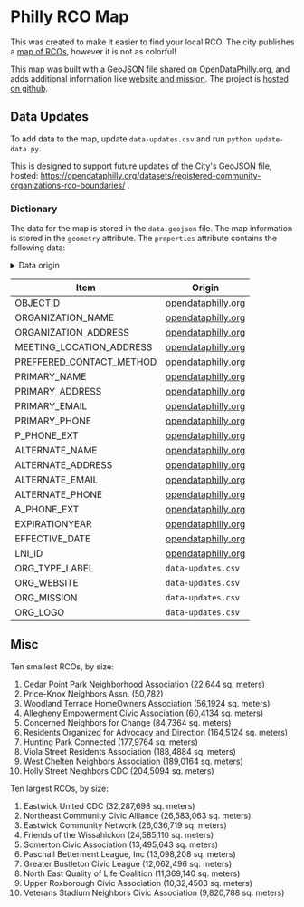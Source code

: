 # Philly RCO Map
This was created to make it easier to find your local RCO. The city publishes a <a href="https://openmaps.phila.gov/">map of RCOs</a>, however it is not as colorful! 

This map was built with a GeoJSON file <a href="https://opendataphilly.org/datasets/registered-community-organizations-rco-boundaries/">shared on OpenDataPhilly.org</a>, and adds additional information like <a href="https://github.com/acouch/philly-rco-map/blob/main/data-updates.csv">website and mission</a>. The project is <a href="https://github.com/acouch/philly-rco-map">hosted on github</a>.

## Data Updates

To add data to the map, update `data-updates.csv` and run `python update-data.py`. 

This is designed to support future updates of the City's GeoJSON file, hosted: https://opendataphilly.org/datasets/registered-community-organizations-rco-boundaries/ .

### Dictionary

The data for the map is stored in the `data.geojson` file. The map information is stored in the `geometry` attribute. The `properties` attribute contains the following data:

<details>
  <summary>Data origin</summary>
</details>

| Item | Origin |
|----|----|
|OBJECTID| [opendataphilly.org](https://opendata.arcgis.com/datasets/efbff0359c3e43f190e8c35ce9fa71d6_0.geojson) |
|ORGANIZATION_NAME| [opendataphilly.org](https://opendata.arcgis.com/datasets/efbff0359c3e43f190e8c35ce9fa71d6_0.geojson) |
|ORGANIZATION_ADDRESS| [opendataphilly.org](https://opendata.arcgis.com/datasets/efbff0359c3e43f190e8c35ce9fa71d6_0.geojson) |
|MEETING_LOCATION_ADDRESS| [opendataphilly.org](https://opendata.arcgis.com/datasets/efbff0359c3e43f190e8c35ce9fa71d6_0.geojson) |
|PREFFERED_CONTACT_METHOD|[opendataphilly.org](https://opendata.arcgis.com/datasets/efbff0359c3e43f190e8c35ce9fa71d6_0.geojson) |
|PRIMARY_NAME| [opendataphilly.org](https://opendata.arcgis.com/datasets/efbff0359c3e43f190e8c35ce9fa71d6_0.geojson) |
|PRIMARY_ADDRESS| [opendataphilly.org](https://opendata.arcgis.com/datasets/efbff0359c3e43f190e8c35ce9fa71d6_0.geojson) |
|PRIMARY_EMAIL| [opendataphilly.org](https://opendata.arcgis.com/datasets/efbff0359c3e43f190e8c35ce9fa71d6_0.geojson) |
|PRIMARY_PHONE| [opendataphilly.org](https://opendata.arcgis.com/datasets/efbff0359c3e43f190e8c35ce9fa71d6_0.geojson) |
|P_PHONE_EXT| [opendataphilly.org](https://opendata.arcgis.com/datasets/efbff0359c3e43f190e8c35ce9fa71d6_0.geojson) |
|ALTERNATE_NAME| [opendataphilly.org](https://opendata.arcgis.com/datasets/efbff0359c3e43f190e8c35ce9fa71d6_0.geojson) |
|ALTERNATE_ADDRESS| [opendataphilly.org](https://opendata.arcgis.com/datasets/efbff0359c3e43f190e8c35ce9fa71d6_0.geojson) |
|ALTERNATE_EMAIL| [opendataphilly.org](https://opendata.arcgis.com/datasets/efbff0359c3e43f190e8c35ce9fa71d6_0.geojson) |
|ALTERNATE_PHONE| [opendataphilly.org](https://opendata.arcgis.com/datasets/efbff0359c3e43f190e8c35ce9fa71d6_0.geojson) |
|A_PHONE_EXT| [opendataphilly.org](https://opendata.arcgis.com/datasets/efbff0359c3e43f190e8c35ce9fa71d6_0.geojson) |
|EXPIRATIONYEAR| [opendataphilly.org](https://opendata.arcgis.com/datasets/efbff0359c3e43f190e8c35ce9fa71d6_0.geojson) |
|EFFECTIVE_DATE| [opendataphilly.org](https://opendata.arcgis.com/datasets/efbff0359c3e43f190e8c35ce9fa71d6_0.geojson) |
|LNI_ID| [opendataphilly.org](https://opendata.arcgis.com/datasets/efbff0359c3e43f190e8c35ce9fa71d6_0.geojson) |
|ORG_TYPE_LABEL | `data-updates.csv` |
|ORG_WEBSITE| `data-updates.csv` |
|ORG_MISSION| `data-updates.csv` |
|ORG_LOGO| `data-updates.csv` |

## Misc

Ten smallest RCOs, by size:

1. Cedar Point Park Neighborhood Association (22,644 sq. meters)
1. Price-Knox Neighbors Assn. (50,782)
1. Woodland Terrace HomeOwners Association (56,1924 sq. meters)
1. Allegheny Empowerment Civic Association (60,4134 sq. meters)
1. Concerned Neighbors for Change (84,7364 sq. meters)
1. Residents Organized for Advocacy and Direction (164,5124 sq. meters)
1. Hunting Park Connected (177,9764 sq. meters)
1. Viola Street Residents Association (188,4884 sq. meters)
1. West Chelten Neighbors Association (189,0164 sq. meters)
1. Holly Street Neighbors CDC (204,5094 sq. meters)

Ten largest RCOs, by size:

1. Eastwick United CDC	(32,287,698 sq. meters)
1. Northeast Community Civic Alliance	(26,583,063 sq. meters)
1. Eastwick Community Network	(26,036,719 sq. meters)
1. Friends of the Wissahickon	(24,585,110 sq. meters)
1. Somerton Civic Association	(13,495,643 sq. meters)
1. Paschall Betterment League, Inc	(13,098,208 sq. meters)
1. Greater Bustleton Civic League	(12,062,496 sq. meters)
1. North East Quality of Life Coalition	(11,369,140 sq. meters)
1. Upper Roxborough Civic Association	(10,32,4503 sq. meters) 
1. Veterans Stadium Neighbors Civic Association	(9,820,788 sq. meters)
